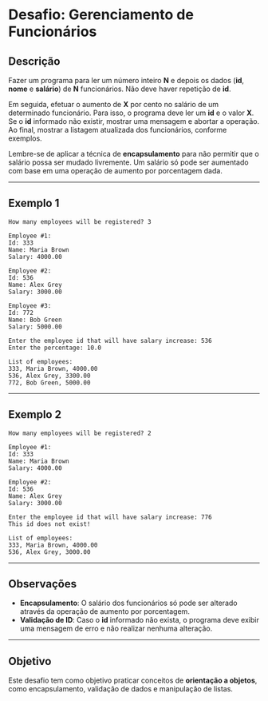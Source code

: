 # Desafio: Gerenciamento de Funcionários

## Descrição

Fazer um programa para ler um número inteiro **N** e depois os dados (**id**, **nome** e **salário**) de **N** funcionários. Não deve haver repetição de **id**.

Em seguida, efetuar o aumento de **X** por cento no salário de um determinado funcionário. Para isso, o programa deve ler um **id** e o valor **X**. Se o **id** informado não existir, mostrar uma mensagem e abortar a operação. Ao final, mostrar a listagem atualizada dos funcionários, conforme exemplos.

Lembre-se de aplicar a técnica de **encapsulamento** para não permitir que o salário possa ser mudado livremente. Um salário só pode ser aumentado com base em uma operação de aumento por porcentagem dada.

---

## Exemplo 1

```plaintext
How many employees will be registered? 3

Employee #1:
Id: 333
Name: Maria Brown
Salary: 4000.00

Employee #2:
Id: 536
Name: Alex Grey
Salary: 3000.00

Employee #3:
Id: 772
Name: Bob Green
Salary: 5000.00

Enter the employee id that will have salary increase: 536
Enter the percentage: 10.0

List of employees:
333, Maria Brown, 4000.00
536, Alex Grey, 3300.00
772, Bob Green, 5000.00
```

---

## Exemplo 2

```plaintext
How many employees will be registered? 2

Employee #1:
Id: 333
Name: Maria Brown
Salary: 4000.00

Employee #2:
Id: 536
Name: Alex Grey
Salary: 3000.00

Enter the employee id that will have salary increase: 776
This id does not exist!

List of employees:
333, Maria Brown, 4000.00
536, Alex Grey, 3000.00
```

---

## Observações

- **Encapsulamento**: O salário dos funcionários só pode ser alterado através da operação de aumento por porcentagem.
- **Validação de ID**: Caso o **id** informado não exista, o programa deve exibir uma mensagem de erro e não realizar nenhuma alteração.

---

## Objetivo

Este desafio tem como objetivo praticar conceitos de **orientação a objetos**, como encapsulamento, validação de dados e manipulação de listas.